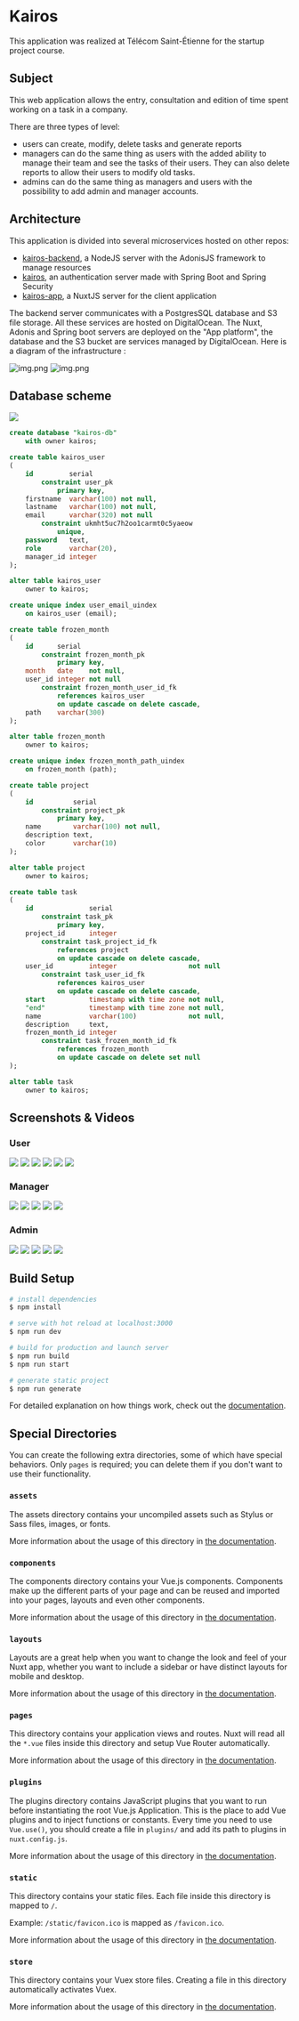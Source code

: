 # Kairos

This application was realized at Télécom Saint-Étienne for the startup project course.

## Subject

This web application allows the entry, consultation and edition of time spent working on a task in a company.

There are three types of level:

- users can create, modify, delete tasks and generate reports
- managers can do the same thing as users with the added ability to manage their team and see the tasks of their
  users. They can also delete reports to allow their users to modify old tasks.
- admins can do the same thing as managers and users with the possibility to add admin and manager accounts.

## Architecture

This application is divided into several microservices hosted on other repos:

- [kairos-backend](https://github.com/tse-projects/kairos-backend), a NodeJS server with the AdonisJS framework to
  manage resources
- [kairos](https://github.com/tse-projects/kairos), an authentication server made with Spring Boot and Spring Security
- [kairos-app](https://github.com/tse-projects/kairos-app), a NuxtJS server for the client application

The backend server communicates with a PostgresSQL database and S3 file storage. All these services are hosted on
DigitalOcean. The Nuxt, Adonis and Spring boot servers are deployed on the "App platform", the database and the S3
bucket are services managed by DigitalOcean. Here is a diagram of the infrastructure :

![img.png](github/stack.png)
![img.png](github/infrastructure.png)

## Database scheme

![](github/databse_schema.png)

```sql
create database "kairos-db"
    with owner kairos;

create table kairos_user
(
    id         serial
        constraint user_pk
            primary key,
    firstname  varchar(100) not null,
    lastname   varchar(100) not null,
    email      varchar(320) not null
        constraint ukmht5uc7h2oo1carmt0c5yaeow
            unique,
    password   text,
    role       varchar(20),
    manager_id integer
);

alter table kairos_user
    owner to kairos;

create unique index user_email_uindex
    on kairos_user (email);

create table frozen_month
(
    id      serial
        constraint frozen_month_pk
            primary key,
    month   date    not null,
    user_id integer not null
        constraint frozen_month_user_id_fk
            references kairos_user
            on update cascade on delete cascade,
    path    varchar(300)
);

alter table frozen_month
    owner to kairos;

create unique index frozen_month_path_uindex
    on frozen_month (path);

create table project
(
    id          serial
        constraint project_pk
            primary key,
    name        varchar(100) not null,
    description text,
    color       varchar(10)
);

alter table project
    owner to kairos;

create table task
(
    id              serial
        constraint task_pk
            primary key,
    project_id      integer
        constraint task_project_id_fk
            references project
            on update cascade on delete cascade,
    user_id         integer                  not null
        constraint task_user_id_fk
            references kairos_user
            on update cascade on delete cascade,
    start           timestamp with time zone not null,
    "end"           timestamp with time zone not null,
    name            varchar(100)             not null,
    description     text,
    frozen_month_id integer
        constraint task_frozen_month_id_fk
            references frozen_month
            on update cascade on delete set null
);

alter table task
    owner to kairos;


```

## Screenshots & Videos

### User

![](github/app/user/kairos.png)
![](github/app/user/kairos_1.png)
![](github/app/user/kairos_2.png)
![](github/app/user/kairos_3.png)
![](github/app/user/kairos_4.png)
![](github/app/user/kairos_5.png)


### Manager

![](github/app/manager/kairos.png)
![](github/app/manager/kairos_1.png)
![](github/app/manager/kairos_2.png)
![](github/app/manager/kairos_3.png)
![](github/app/manager/kairos_4.png)


### Admin

![](github/app/admin/kairos.png)
![](github/app/admin/kairos_1.png)
![](github/app/admin/kairos_2.png)
![](github/app/admin/kairos_3.png)
![](github/app/admin/kairos_4.png)


## Build Setup

```bash
# install dependencies
$ npm install

# serve with hot reload at localhost:3000
$ npm run dev

# build for production and launch server
$ npm run build
$ npm run start

# generate static project
$ npm run generate
```

For detailed explanation on how things work, check out the [documentation](https://nuxtjs.org).

## Special Directories

You can create the following extra directories, some of which have special behaviors. Only `pages` is required; you can
delete them if you don't want to use their functionality.

### `assets`

The assets directory contains your uncompiled assets such as Stylus or Sass files, images, or fonts.

More information about the usage of this directory
in [the documentation](https://nuxtjs.org/docs/2.x/directory-structure/assets).

### `components`

The components directory contains your Vue.js components. Components make up the different parts of your page and can be
reused and imported into your pages, layouts and even other components.

More information about the usage of this directory
in [the documentation](https://nuxtjs.org/docs/2.x/directory-structure/components).

### `layouts`

Layouts are a great help when you want to change the look and feel of your Nuxt app, whether you want to include a
sidebar or have distinct layouts for mobile and desktop.

More information about the usage of this directory
in [the documentation](https://nuxtjs.org/docs/2.x/directory-structure/layouts).

### `pages`

This directory contains your application views and routes. Nuxt will read all the `*.vue` files inside this directory
and setup Vue Router automatically.

More information about the usage of this directory
in [the documentation](https://nuxtjs.org/docs/2.x/get-started/routing).

### `plugins`

The plugins directory contains JavaScript plugins that you want to run before instantiating the root Vue.js Application.
This is the place to add Vue plugins and to inject functions or constants. Every time you need to use `Vue.use()`, you
should create a file in `plugins/` and add its path to plugins in `nuxt.config.js`.

More information about the usage of this directory
in [the documentation](https://nuxtjs.org/docs/2.x/directory-structure/plugins).

### `static`

This directory contains your static files. Each file inside this directory is mapped to `/`.

Example: `/static/favicon.ico` is mapped as `/favicon.ico`.

More information about the usage of this directory
in [the documentation](https://nuxtjs.org/docs/2.x/directory-structure/static).

### `store`

This directory contains your Vuex store files. Creating a file in this directory automatically activates Vuex.

More information about the usage of this directory
in [the documentation](https://nuxtjs.org/docs/2.x/directory-structure/store).
